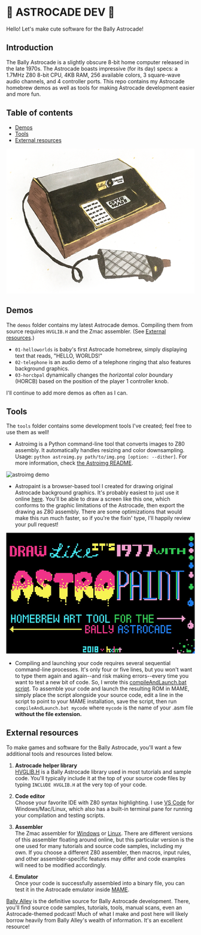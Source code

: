 # 🌠 ASTROCADE DEV 🌠

Hello! Let's make cute software for the Bally Astrocade!

## Introduction
The Bally Astrocade is a slightly obscure 8-bit home computer released in the late 1970s. The Astrocade boasts impressive (for its day) specs: a 1.7MHz Z80 8-bit CPU, 4KB RAM, 256 available colors, 3 square-wave audio channels, and 4 controller ports. This repo contains my Astrocade homebrew demos as well as tools for making Astrocade development easier and more fun. 

## Table of contents
- [Demos](#demos)
- [Tools](#tools)
- [External resources](#external-resources)

![Sketch depicting Bally Astrocade](etc/bally.png)

## Demos
The `demos` folder contains my latest Astrocade demos. Compiling them from source requires `HVGLIB.H` and the Zmac assembler. (See [External resources](#external-resources).)
 - `01-helloworlds` is baby's first Astrocade homebrew, simply displaying text that reads, "HELLO, WORLDS!"
 - `02-telephone` is an audio demo of a telephone ringing that also features background graphics.
 - `03-horcbpal` dynamically changes the *hor*izontal *c*olor *b*oundary (HORCB) based on the position of the player 1 controller knob.

I'll continue to add more demos as often as I can.

## Tools
The `tools` folder contains some development tools I've created; feel free to use them as well!
 - Astroimg is a Python command-line tool that converts images to Z80 assembly. It automatically handles resizing and color downsampling. Usage: `python astroimg.py path/to/img.png [option: --dither]`. For more information, check [the Astroimg README](https://github.com/hxlnt/astrocade/tree/master/tools/astroimg).

 ![astroimg demo](https://hxlntblob.blob.core.windows.net/nbm/astroimgtest.jpg)
 - Astropaint is a browser-based tool I created for drawing original Astrocade background graphics. It's probably easiest to just use it online [here](https://rawgit.com/hxlnt/astrocade/master/tools/astropaint/index.html). You'll be able to draw a screen like this one, which conforms to the graphic limitations of the Astrocade, then export the drawing as Z80 assembly. There are some optimizations that would make this run much faster, so if you're the fixin' type, I'll happily review your pull request!
 
 ![Screenshot of Astrocade](etc/paint900.jpeg)
 - Compiling and launching your code requires several sequential command-line processes. It's only four or five lines, but you won't want to type them again and again--and risk making errors--every time you want to test a new bit of code. So, I wrote this [compileAndLaunch.bat script](https://github.com/hxlnt/astrocade-dev/blob/master/tools/compileAndLaunch.bat). To assemble your code and launch the resulting ROM in MAME, simply place the script alongside your source code, edit a line in the script to point to your MAME installation, save the script, then run `compileAndLaunch.bat mycode` where `mycode` is the name of your .asm file **without the file extension.**

## External resources

To make games and software for the Bally Astrocade, you'll want a few additional tools and resources listed below.

1. **Astrocade helper library**<BR>[HVGLIB.H](http://www.ballyalley.com/ml/ml_tools/HVGLIB.zip) is a Bally Astrocade library used in most tutorials and sample code. You'll typically include it at the top of your source code files by typing `INCLUDE HVGLIB.H` at the very top of your code.

2. **Code editor**<BR>Choose your favorite IDE with Z80 syntax highlighting. I use [VS Code](http://code.visualstudio.com) for Windows/Mac/Linux, which also has a built-in terminal pane for running your compilation and testing scripts.

3. **Assembler**<BR>The Zmac assembler for [Windows](http://www.ballyalley.com/ml/ml_tools/Zmac13_win32.zip) or [Linux](http://www.ballyalley.com/ml/ml_tools/zmac-linux.zip). There are different versions of this assembler floating around online, but this particular version is the one used for many tutorials and source code samples, including my own. If you choose a different Z80 assembler, then macros, input rules, and other assembler-specific features may differ and code examples will need to be modified accordingly.

4. **Emulator**<BR>Once your code is successfully assembled into a binary file, you can test it in the Astrocade emulator inside [MAME](https://github.com/mamedev/mame/releases).

[Bally Alley](http://www.ballyalley.com/) is the definitive source for Bally Astrocade development. There, you'll find source code samples, tutorials, tools, manual scans, even an Astrocade-themed podcast! Much of what I make and post here will likely borrow heavily from Bally Alley's wealth of information. It's an excellent resource!
